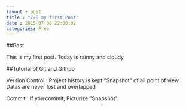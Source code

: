 ```yaml
---
layout : post
title : "7/8 my first Post"
date : 2015-07-08 22:00:02
categories: Free
---
```


##Post

This is my first post.
Today is rainny and cloudy

##Tutorial of Git and Github

Version Control : Project history is kept "Snapshot"  of all point of view.
		Datas are never lost and overlapped

Commit : If you commit, Picturize "Snapshot"

